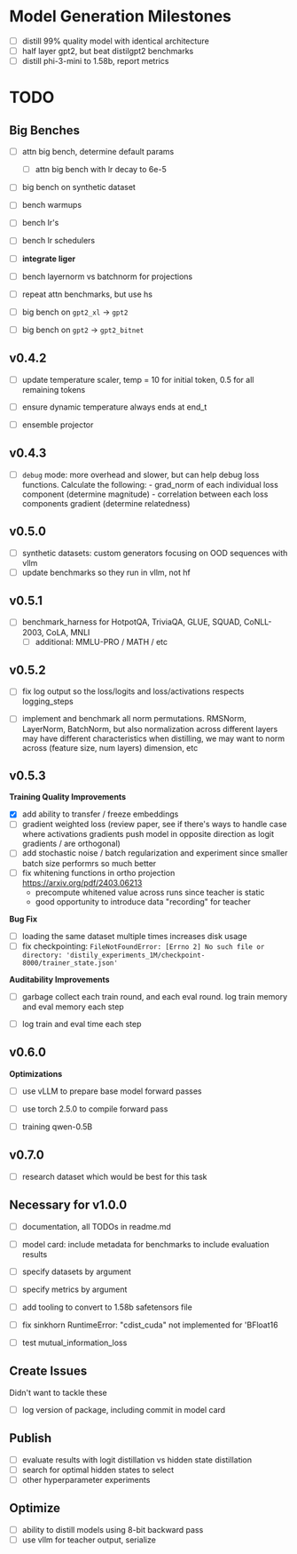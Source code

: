 # Model Generation Milestones
- [ ] distill 99% quality model with identical architecture
- [ ] half layer gpt2, but beat distilgpt2 benchmarks
- [ ] distill phi-3-mini to 1.58b, report metrics

# TODO



## Big Benches
- [ ] attn big bench, determine default params
  - [ ] attn big bench with lr decay to 6e-5
- [ ] big bench on synthetic dataset
- [ ] bench warmups
- [ ] bench lr's
- [ ] bench lr schedulers
- [ ] **integrate liger**
- [ ] bench layernorm vs batchnorm for projections
- [ ] repeat attn benchmarks, but use hs
- [ ] big bench on `gpt2_xl` -> `gpt2`
- [ ] big bench on `gpt2` -> `gpt2_bitnet`



## v0.4.2
- [ ] update temperature scaler, temp = 10 for initial token, 0.5 for all remaining tokens
- [ ] ensure dynamic temperature always ends at end_t
- [ ] ensemble projector


## v0.4.3
- [ ] `debug` mode: more overhead and slower, but can help debug loss functions. Calculate the following:
      - grad_norm of each individual loss component (determine magnitude)
	  - correlation between each loss components gradient (determine relatedness)

## v0.5.0
- [ ] synthetic datasets: custom generators focusing on OOD sequences with vllm
- [ ] update benchmarks so they run in vllm, not hf

## v0.5.1
- [ ] benchmark_harness for HotpotQA, TriviaQA, GLUE, SQUAD, CoNLL-2003, CoLA, MNLI
  - [ ] additional: MMLU-PRO / MATH / etc

## v0.5.2
- [ ] fix log output so the loss/logits and loss/activations respects logging_steps
- [ ] implement and benchmark all norm permutations. RMSNorm, LayerNorm, BatchNorm, but also normalization across different layers may have different characteristics when distilling, we may want to norm across (feature size, num layers) dimension, etc


## v0.5.3
**Training Quality Improvements**
- [x] add ability to transfer / freeze embeddings
- [ ] gradient weighted loss (review paper, see if there's ways to handle case where activations gradients push model in opposite direction as logit gradients / are orthogonal)
- [ ] add stochastic noise / batch regularization and experiment since smaller batch size performrs so much better
- [ ] fix whitening functions in ortho projection https://arxiv.org/pdf/2403.06213
  - precompute whitened value across runs since teacher is static
  - good opportunity to introduce data "recording" for teacher

**Bug Fix**
- [ ] loading the same dataset multiple times increases disk usage
- [ ] fix checkpointing: `FileNotFoundError: [Errno 2] No such file or directory: 'distily_experiments_1M/checkpoint-8000/trainer_state.json'`

**Auditability Improvements**
- [ ] garbage collect each train round, and each eval round. log train memory and eval memory each step
- [ ] log train and eval time each step


## v0.6.0
**Optimizations**
- [ ] use vLLM to prepare base model forward passes
- [ ] use torch 2.5.0 to compile forward pass

- [ ] training qwen-0.5B

## v0.7.0
- [ ] research dataset which would be best for this task

## Necessary for v1.0.0
- [ ] documentation, all TODOs in readme.md
- [ ] model card: include metadata for benchmarks to include evaluation results
- [ ] specify datasets by argument
- [ ] specify metrics by argument
- [ ] add tooling to convert to 1.58b safetensors file
- [ ] fix sinkhorn RuntimeError: "cdist_cuda" not implemented for 'BFloat16
- [ ] test mutual_information_loss


## Create Issues
Didn't want to tackle these
- [ ] log version of package, including commit in model card


## Publish
- [ ] evaluate results with logit distillation vs hidden state distillation
- [ ] search for optimal hidden states to select
- [ ] other hyperparameter experiments

## Optimize
- [ ] ability to distill models using 8-bit backward pass
- [ ] use vllm for teacher output, serialize
